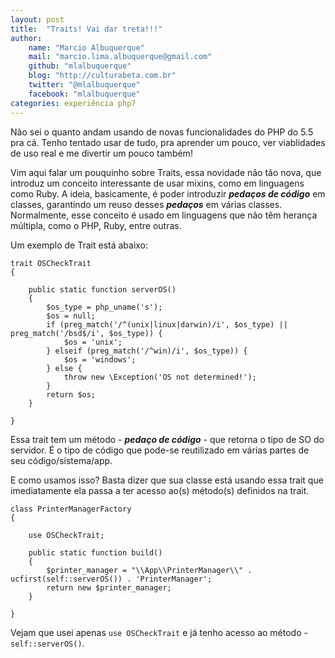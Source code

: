```yaml
---
layout: post
title:  "Traits! Vai dar treta!!!"
author: 
    name: "Marcio Albuquerque"
    mail: "marcio.lima.albuquerque@gmail.com"
    github: "mlalbuquerque"
    blog: "http://culturabeta.com.br"
    twitter: "@mlalbuquerque"
    facebook: "mlalbuquerque"
categories: experiência php7
---
```


Não sei o quanto andam usando de novas funcionalidades do PHP do 5.5 pra cá.
Tenho tentado usar de tudo, pra aprender um pouco, ver viablidades de uso real e
me divertir um pouco também!

Vim aqui falar um pouquinho sobre Traits, essa novidade não tão nova, que introduz
um conceito interessante de usar mixins, como em linguagens como Ruby. A ideia,
basicamente, é poder introduzir __*pedaços de código*__ em classes, garantindo um reuso
desses __*pedaços*__ em várias classes. Normalmente, esse conceito é usado em linguagens
que não têm herança múltipla, como o PHP, Ruby, entre outras.

Um exemplo de Trait está abaixo:

~~~
trait OSCheckTrait
{
    
    public static function serverOS()
    {
        $os_type = php_uname('s');
        $os = null;
        if (preg_match('/^(unix|linux|darwin)/i', $os_type) || preg_match('/bsd$/i', $os_type)) {
            $os = 'unix';
        } elseif (preg_match('/^win)/i', $os_type)) {
            $os = 'windows';
        } else {
            throw new \Exception('OS not determined!');
        }
        return $os;
    }
    
}
~~~

Essa trait tem um método - __*pedaço de código*__ - que retorna o tipo de SO do servidor.
É o tipo de código que pode-se reutilizado em várias partes de seu código/sistema/app.

E como usamos isso? Basta dizer que sua classe está usando essa trait que imediatamente
ela passa a ter acesso ao(s) método(s) definidos na trait.

~~~
class PrinterManagerFactory
{

    use OSCheckTrait;

    public static function build()
    {
        $printer_manager = "\\App\\PrinterManager\\" . ucfirst(self::serverOS()) . 'PrinterManager';
        return new $printer_manager;
    }

}
~~~

Vejam que usei apenas <code>use OSCheckTrait</code> e já tenho acesso ao método - <code>self::serverOS()</code>.